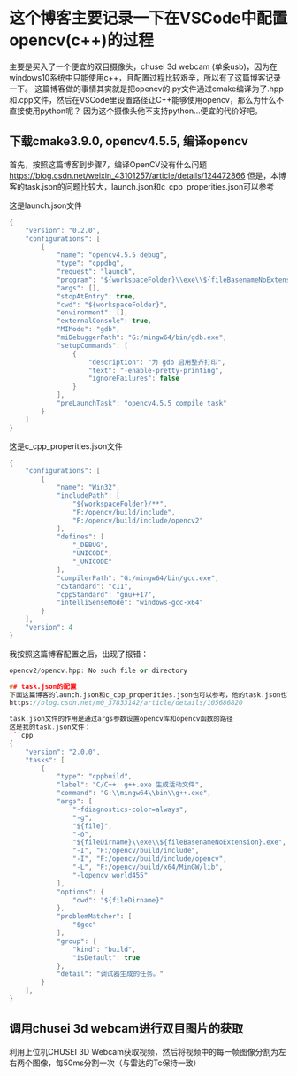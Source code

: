 # 这个博客主要记录一下在VSCode中配置opencv(c++)的过程
主要是买入了一个便宜的双目摄像头，chusei 3d webcam (单条usb)，因为在windows10系统中只能使用c++，且配置过程比较艰辛，所以有了这篇博客记录一下。
这篇博客做的事情其实就是把opencv的.py文件通过cmake编译为了.hpp和.cpp文件，然后在VSCode里设置路径让C++能够使用opencv，那么为什么不直接使用python呢？
因为这个摄像头他不支持python...便宜的代价好吧。

## 下载cmake3.9.0, opencv4.5.5, 编译opencv
首先，按照这篇博客到步骤7，编译OpenCV没有什么问题
https://blog.csdn.net/weixin_43101257/article/details/124472866
但是，本博客的task.json的问题比较大，launch.json和c_cpp_properities.json可以参考

这是launch.json文件
```cpp
{
    "version": "0.2.0",
    "configurations": [
        {
            "name": "opencv4.5.5 debug",
            "type": "cppdbg",
            "request": "launch",
            "program": "${workspaceFolder}\\exe\\${fileBasenameNoExtension}.exe",
            "args": [],
            "stopAtEntry": true,
            "cwd": "${workspaceFolder}",
            "environment": [],
            "externalConsole": true,
            "MIMode": "gdb",
            "miDebuggerPath": "G:/mingw64/bin/gdb.exe",
            "setupCommands": [
                {
                    "description": "为 gdb 启用整齐打印",
                    "text": "-enable-pretty-printing",
                    "ignoreFailures": false
                }
            ],
            "preLaunchTask": "opencv4.5.5 compile task"
        }
    ]
}
```

这是c_cpp_properities.json文件
```cpp
{
    "configurations": [
        {
            "name": "Win32",
            "includePath": [
                "${workspaceFolder}/**",
                "F:/opencv/build/include",
                "F:/opencv/build/include/opencv2"
            ],
            "defines": [
                "_DEBUG",
                "UNICODE",
                "_UNICODE"
            ],
            "compilerPath": "G:/mingw64/bin/gcc.exe",
            "cStandard": "c11",
            "cppStandard": "gnu++17",
            "intelliSenseMode": "windows-gcc-x64"
        }
    ],
    "version": 4
}
```

我按照这篇博客配置之后，出现了报错：
```cpp
opencv2/opencv.hpp: No such file or directory

## task.json的配置
下面这篇博客的launch.json和c_cpp_properities.json也可以参考，他的task.json也可以参考，大致思路就是按他的配的，但版本，文件名有点区别
https://blog.csdn.net/m0_37833142/article/details/105686820

task.json文件的作用是通过args参数设置opencv库和opencv函数的路径
这是我的task.json文件：
```cpp
{
    "version": "2.0.0", 
    "tasks": [
        {
            "type": "cppbuild",
            "label": "C/C++: g++.exe 生成活动文件",
            "command": "G:\\mingw64\\bin\\g++.exe",
            "args": [
                "-fdiagnostics-color=always",
                "-g",
                "${file}",
                "-o",
                "${fileDirname}\\exe\\${fileBasenameNoExtension}.exe",
                "-I", "F:/opencv/build/include",
                "-I", "F:/opencv/build/include/opencv",
                "-L", "F:/opencv/build/x64/MinGW/lib",
                "-lopencv_world455"   
            ],
            "options": {
                "cwd": "${fileDirname}"
            },
            "problemMatcher": [
                "$gcc"
            ],
            "group": {
                "kind": "build",
                "isDefault": true
            },
            "detail": "调试器生成的任务。"
        }
    ],
}
```

## 调用chusei 3d webcam进行双目图片的获取
利用上位机CHUSEI 3D Webcam获取视频，然后将视频中的每一帧图像分割为左右两个图像，每50ms分割一次（与雷达的Tc保持一致）

































